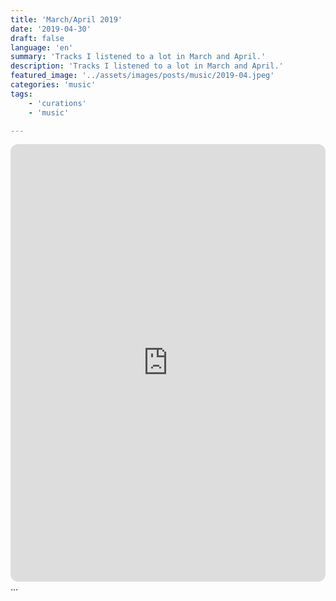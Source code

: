 ```yaml
---
title: 'March/April 2019'
date: '2019-04-30'
draft: false
language: 'en'
summary: 'Tracks I listened to a lot in March and April.'
description: 'Tracks I listened to a lot in March and April.'
featured_image: '../assets/images/posts/music/2019-04.jpeg'
categories: 'music'
tags:
    - 'curations'
    - 'music'

---
```

<!-- @format -->
<iframe
    style="border-radius:12px"
    src="https://open.spotify.com/embed/playlist/1zFQle0iCju02XDJ9x6d9O"
    width="100%"
    height="700"
    frameBorder="0"
    allowfullscreen=""
    allow="
        autoplay;
        clipboard-write;
        encrypted-media;
        fullscreen;
        picture-in-picture
        "
    loading="lazy"
    ></iframe>
...

